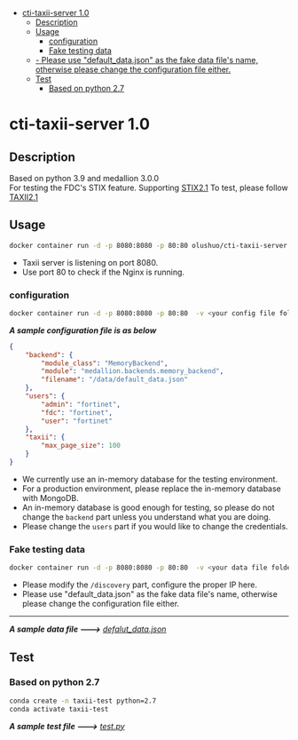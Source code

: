 - [cti-taxii-server 1.0](#cti-taxii-server-10)
  - [Description](#description)
  - [Usage](#usage)
    - [configuration](#configuration)
    - [Fake testing data](#fake-testing-data)
  - [- Please use "default_data.json" as the fake data file's name, otherwise please change the configuration file either.</br>](#--please-use-default_datajson-as-the-fake-data-files-name-otherwise-please-change-the-configuration-file-eitherbr)
  - [Test](#test)
    - [Based on python 2.7](#based-on-python-27)
# cti-taxii-server 1.0 #

## Description ##
Based on python 3.9 and medallion 3.0.0</br>
For testing the FDC's STIX feature.
Supporting [STIX2.1](https://docs.oasis-open.org/cti/stix/v2.1/csprd01/stix-v2.1-csprd01.html)
To test, please follow [TAXII2.1](https://docs.oasis-open.org/cti/taxii/v2.1/csprd02/taxii-v2.1-csprd02.html)

## Usage ##
```bash
docker container run -d -p 8080:8080 -p 80:80 olushuo/cti-taxii-server:1.0
```
- Taxii server is listening on port 8080.
- Use port 80 to check if the Nginx is running.

### configuration ###
```bash
docker container run -d -p 8080:8080 -p 80:80  -v <your config file folder>:/conf olushuo/cti-taxii-server:1.0
```
***A sample configuration file is as below***
```json
{
    "backend": {
        "module_class": "MemoryBackend",
        "module": "medallion.backends.memory_backend",
        "filename": "/data/default_data.json"
    },
    "users": {
        "admin": "fortinet",
        "fdc": "fortinet",
        "user": "fortinet"
    },
    "taxii": {
        "max_page_size": 100
    }
}
```
- We currently use an in-memory database for the testing environment.
- For a production environment, please replace the in-memory database with MongoDB.
- An in-memory database is good enough for testing, so please do not change the `backend` part unless you understand what you are doing.
- Please change the `users` part if you would like to change the credentials.

### Fake testing data ###
```bash
docker container run -d -p 8080:8080 -p 80:80  -v <your data file folder>:/data olushuo/cti-taxii-server:1.0
```
- Please modify the `/discovery` part, configure the proper IP here.
- Please use "default_data.json" as the fake data file's name, otherwise please change the configuration file either.</br>
---
***A sample data file --->***
*[defalut_data.json](https://github.com/olushuo/Taxxii-Server/blob/main/data/default_data.json)*

## Test ##
### Based on python 2.7 ###
```bash
conda create -n taxii-test python=2.7
conda activate taxii-test
```
***A sample test file --->***
*[test.py](https://github.com/olushuo/Taxxii-Server/blob/main/test.py)*
